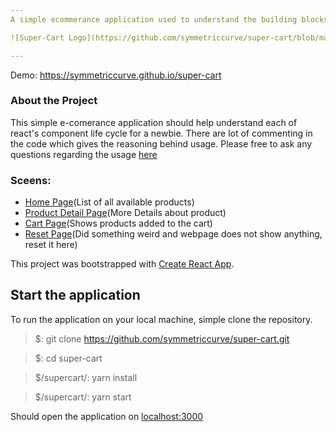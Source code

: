 ```yaml
---
A simple ecommerance application used to understand the building blocks of React. Code Crafted by [Vikram Belde](www.belvikram.com). 

![Super-Cart Logo](https://github.com/symmetriccurve/super-cart/blob/master/src/images/logo.png)

---
```


Demo: https://symmetriccurve.github.io/super-cart


### About the Project

This simple e-comerance application should help understand each of react's component life cycle for a newbie. 
There are lot of commenting in the code which gives the reasoning behind usage. Please free to ask any questions regarding the usage [here](https://github.com/symmetriccurve/super-cart/issues/new)


### Sceens: 
 - [Home Page](https://symmetriccurve.github.io/super-cart)(List of all available products)
 - [Product Detail Page](https://symmetriccurve.github.io/super-cart/#/product-detail?id=6)(More Details about product)
 - [Cart Page](https://symmetriccurve.github.io/super-cart/#/cart)(Shows products added to the cart)
 - [Reset Page](https://symmetriccurve.github.io/super-cart/#/reset)(Did something weird and webpage does not show anything, reset it here)


This project was bootstrapped with [Create React App](https://github.com/facebook/create-react-app).

## Start the application

To run the application on your local machine, simple clone the repository.

> $: git clone https://github.com/symmetriccurve/super-cart.git

> $: cd super-cart

> $/supercart/: yarn install

> $/supercart/: yarn start

Should open the application on [localhost:3000](localhost:3000)
